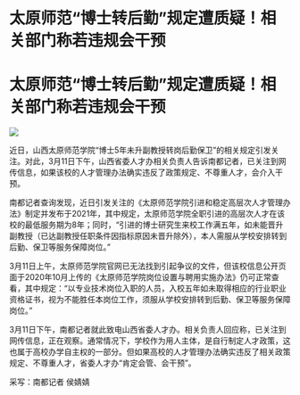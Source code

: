 # 太原师范“博士转后勤”规定遭质疑！相关部门称若违规会干预

# 太原师范“博士转后勤”规定遭质疑！相关部门称若违规会干预

![](https://inews.gtimg.com/om_bt/OFnPyfLRyQrjCYo0Baqzl55QnVdxWnSob52uv0imEUfPoAA/1000)

近日，山西太原师范学院“博士5年未升副教授转岗后勤保卫”的相关规定引发关注。对此，3月11日下午，山西省委人才办相关负责人告诉南都记者，已关注到网传信息，如果该校的人才管理办法确实违反了政策规定、不尊重人才，会介入干预。

南都记者查询发现，近日引发关注的《太原师范学院引进和稳定高层次人才管理办法》制定并发布于2021年，其中规定，太原师范学院全职引进的高层次人才在该校的最低服务期为8年；同时，“引进的博士研究生来校工作满五年，如未能晋升副教授（已达副教授任职条件因指标原因未晋升除外），本人需服从学校安排转到后勤、保卫等服务保障岗位。”

3月11日上午，太原师范学院官网已无法找到引起争议的文件，但该校信息公开页面于2020年10月上传的《太原师范学院岗位设置与聘用实施办法》仍可正常查看，其中规定：“以专业技术岗位入职的人员，入校五年如未取得相应的行业职业资格证书，视为不能胜任本岗位工作，须服从学校安排转到后勤、保卫等服务保障岗位。”

3月11日下午，南都记者就此致电山西省委人才办。相关负责人回应称，已关注到网传信息，正在观察。通常情况下，学校作为用人主体，是自行制定人才政策，这也属于高校办学自主权的一部分。但如果高校的人才管理办法确实违反了相关政策规定、不尊重人才，省委人才办“肯定会管、会干预”。

采写：南都记者 侯婧婧

